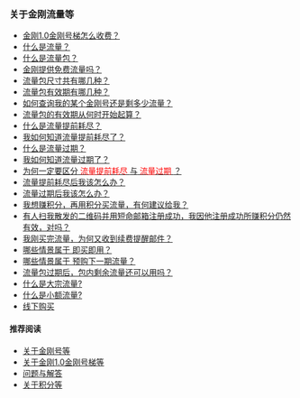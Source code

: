### 关于金刚流量等

- [金刚1.0金刚号梯怎么收费？](https://a2zitpro.github.io/web/金刚1.0梯价格表)
- [什么是流量？](https://a2zitpro.github.io/web/流量)
- [什么是流量包？](https://a2zitpro.github.io/web/流量包)
- [金刚提供免费流量吗？](https://a2zitpro.github.io/web/免费流量)
- [流量包尺寸共有哪几种？](https://a2zitpro.github.io/web/size)
- [流量包有效期有哪几种？](https://a2zitpro.github.io/web/流量包有效期)
- [如何查询我的某个金刚号还是剩多少流量？](https://a2zitpro.github.io/web/查询名下金刚号)
- [流量包的有效期从何时开始起算？](https://a2zitpro.github.io/web/流量包的有效期从何时开始起算)
- [什么是流量提前耗尽？](https://a2zitpro.github.io/web/流量提前耗尽)
- [我如何知道流量提前耗尽了？](https://a2zitpro.github.io/web/流量提前耗尽的识别)
- [什么是流量过期？](https://a2zitpro.github.io/web/流量过期)
- [我如何知道流量过期了？](https://a2zitpro.github.io/web/流量过期的识别)
- [为何一定要区分<font color="Red"> 流量提前耗尽 </font>与<font color="Red"> 流量过期 </font>？](https://a2zitpro.github.io/web/区分流量提前耗尽与流量过期的原因)
- [流量提前耗尽后我该怎么办？]()
- [流量过期后我该怎么办？]()
- [我想赚积分，再用积分买流量，有何建议给我？]()
- [有人扫我散发的二维码并用短命邮箱注册成功，我因他注册成功所赚积分仍然有效，对吗？](https://a2zitpro.github.io/web/短命邮箱注册之奖励积分)
- [我刚买完流量，为何又收到续费提醒邮件？](https://a2zitpro.github.io/web/)
- [哪些情景属于 即买即用？](https://a2zitpro.github.io/web/哪些情景属于即买即用)
- [哪些情景属于 预购下一期流量？](https://a2zitpro.github.io/web/哪些情景属于预购下一期流量)
- [流量包过期后，包内剩余流量还可以用吗？](https://a2zitpro.github.io/web/流量包过期后剩余流量还可以用吗)
- [什么是大宗流量?](https://a2zitpro.github.io/web/大宗流量)
- [什么是小额流量?](https://a2zitpro.github.io/web/小额流量)
- [线下购买](https://a2zitpro.github.io/web/线下购买)



[]()

[]()


[]()

[]()

[]()

[]()

[]()

[]()

[]()

[]()

[]()

[]()

[]()

[]()

[]()

[]()

[]()

[]()

[]()

[]()

[]()

[]()


[]()

[]()

[]()

[]()

[]()

#### 推荐阅读

- [关于金刚号等](https://a2zitpro.github.io/web/列表-金刚号及相关问题)
- [关于金刚1.0金刚号梯等](https://a2zitpro.github.io/web/列表-关于金刚1.0配置金刚号型翻墙梯及相关问题)
- [问题与解答](https://a2zitpro.github.io/web/列表-问题与解答)
- [关于积分等](https://a2zitpro.github.io/web/列表-积分及相关问题)
